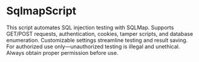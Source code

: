 # SqlmapScript
This script automates SQL injection testing with SQLMap. Supports GET/POST requests, authentication, cookies, tamper scripts, and database enumeration. Customizable settings streamline testing and result saving. For authorized use only—unauthorized testing is illegal and unethical. Always obtain proper permission before use.
